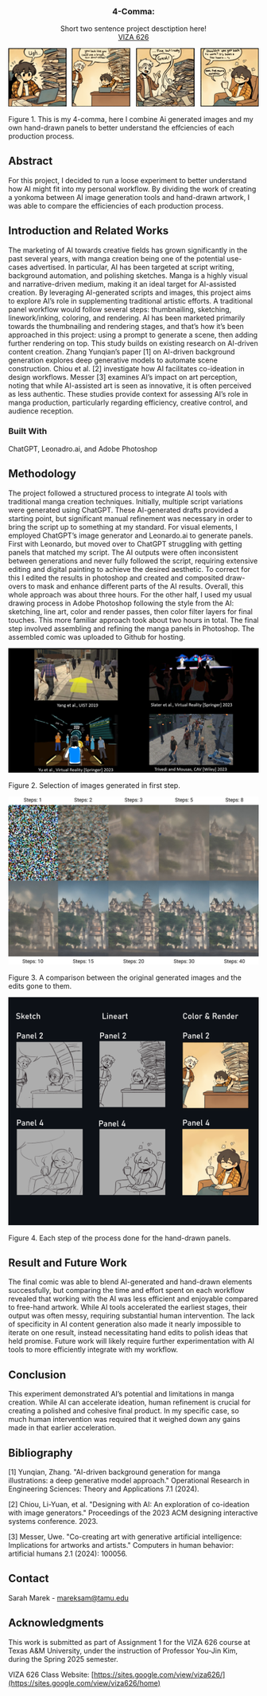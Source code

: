 <!-- Improved compatibility of back to top link: See: https://github.com/othneildrew/Best-README-Template/pull/73 -->
<a id="readme-top"></a>

<!-- PROJECT SHIELDS -->
<!--
*** I'm using markdown "reference style" links for readability.
*** Reference links are enclosed in brackets [ ] instead of parentheses ( ).
*** See the bottom of this document for the declaration of the reference variables
*** for contributors-url, forks-url, etc. This is an optional, concise syntax you may use.
*** https://www.markdownguide.org/basic-syntax/#reference-style-links
-->




<!-- PROJECT LOGO -->
<br />
<div align="center">
  </a>

  <h3 align="center">4-Comma: </h3>

  <p align="center">
    Short two sentence project desctiption here!
    <br />
    <a href="[https://github.com/SarahMarek-Tamu/4-comma-Assignment_01/blob/main/pdf/4_Koma%20PDF.pdf) »</strong></a>
    <br />
    <br />
    <a >Sarah Marek</a>
    &middot;
    <a href="https://sites.google.com/view/viza626/home">VIZA 626</a>
  </p>
</div>

[![4-comma][images-fig1]](https://example.com)

Figure 1. This is my 4-comma, here I combine Ai generated images and my own hand-drawn panels to better understand the effciencies of each production process. 

<!-- Abstract -->
## Abstract
For this project, I decided to run a loose experiment to better understand how AI might fit into my personal workflow. By dividing the work of creating a yonkoma between AI image generation tools and hand-drawn artwork, I was able to compare the efficiencies of each production process. 


<!-- Introduction and Related Works -->
## Introduction and Related Works

The marketing of AI towards creative fields has grown significantly in the past several years, with manga creation being one of the potential use-cases advertised. In particular, AI has been targeted at script writing, background automation, and polishing sketches.
Manga is a highly visual and narrative-driven medium, making it an ideal target for AI-assisted creation. By leveraging AI-generated scripts and images, this project aims to explore AI’s role in supplementing traditional artistic efforts. 
A traditional panel workflow would follow several steps: thumbnailing, sketching, linework/inking, coloring, and rendering. AI has been marketed primarily towards the thumbnailing and rendering stages, and that’s how it’s been approached in this project: using a prompt to generate a scene, then adding further rendering on top.
This study builds on existing research on AI-driven content creation. Zhang Yunqian’s paper [1] on AI-driven background generation explores deep generative models to automate scene construction. Chiou et al. [2] investigate how AI facilitates co-ideation in design workflows. Messer [3] examines AI’s impact on art perception, noting that while AI-assisted art is seen as innovative, it is often perceived as less authentic. These studies provide context for assessing AI’s role in manga production, particularly regarding efficiency, creative control, and audience reception.

### Built With

ChatGPT, Leonadro.ai, and Adobe Photoshop

## Methodology

The project followed a structured process to integrate AI tools with traditional manga creation techniques. Initially, multiple script variations were generated using ChatGPT. These AI-generated drafts provided a starting point, but significant manual refinement was necessary in order to bring the script up to something at my standard. 
For visual elements, I employed ChatGPT’s image generator and Leonardo.ai to generate panels. First with Leonardo, but moved over to ChatGPT struggling with getting panels that matched my script. The AI outputs were often inconsistent between generations and never fully followed the script, requiring extensive editing and digital painting to achieve the desired aesthetic. To correct for this I edited the results in photoshop and created and composited draw-overs to mask and enhance different parts of the AI results. Overall, this whole approach was about three hours.
For the other half, I used my usual drawing process in Adobe Photoshop following the style from the AI: sketching, line art, color and render passes, then color filter layers for final touches. This more familiar approach took about two hours in total.
The final step involved assembling and refining the manga panels in Photoshop. The assembled comic was uploaded to Github for hosting.

[![4-comma][images-fig2]](https://example.com)

Figure 2. Selection of images generated in first step. 

[![4-comma][images-fig3]](https://example.com)

Figure 3. A comparison between the original generated images and the edits gone to them.

[![4-comma][images-fig4]](https://example.com)

Figure 4.  Each step of the process done for the hand-drawn panels.

## Result and Future Work
The final comic was able to blend AI-generated and hand-drawn elements successfully, but comparing the time and effort spent on each workflow revealed that working with the AI was less efficient and enjoyable compared to free-hand artwork. While AI tools accelerated the earliest stages, their output was often messy, requiring substantial human intervention. The lack of specificity in AI content generation also made it nearly impossible to iterate on one result, instead necessitating hand edits to polish ideas that held promise.
Future work will likely require further experimentation with AI tools to more efficiently integrate with my workflow.




## Conclusion
This experiment demonstrated AI’s potential and limitations in manga creation. While AI can accelerate ideation, human refinement is crucial for creating a polished and cohesive final product. In my specific case, so much human intervention was required that it weighed down any gains made in that earlier acceleration.

<!-- Bibliography -->
## Bibliography 
[1] Yunqian, Zhang. "AI-driven background generation for manga illustrations: a deep generative model approach." Operational Research in Engineering Sciences: Theory and Applications 7.1 (2024).

[2] Chiou, Li-Yuan, et al. "Designing with AI: An exploration of co-ideation with image generators." Proceedings of the 2023 ACM designing interactive systems conference. 2023.

[3] Messer, Uwe. "Co-creating art with generative artificial intelligence: Implications for artworks and artists." Computers in human behavior: artificial humans 2.1 (2024): 100056.



<!-- CONTACT -->
## Contact

Sarah Marek - mareksam@tamu.edu




<!-- ACKNOWLEDGMENTS -->
## Acknowledgments

This work is submitted as part of Assignment 1 for the VIZA 626 course at Texas A&M University, under the instruction of Professor You-Jin Kim, during the Spring 2025 semester.

VIZA 626 Class Website: [https://sites.google.com/view/viza626/](https://sites.google.com/view/viza626/home)

<!-- MARKDOWN LINKS & IMAGES -->
<!-- https://www.markdownguide.org/basic-syntax/#reference-style-links -->
[contributors-shield]: https://img.shields.io/github/contributors/othneildrew/Best-README-Template.svg?style=for-the-badge
[contributors-url]: https://github.com/othneildrew/Best-README-Template/graphs/contributors
[forks-shield]: https://img.shields.io/github/forks/othneildrew/Best-README-Template.svg?style=for-the-badge
[forks-url]: https://github.com/othneildrew/Best-README-Template/network/members
[stars-shield]: https://img.shields.io/github/stars/othneildrew/Best-README-Template.svg?style=for-the-badge
[stars-url]: https://github.com/othneildrew/Best-README-Template/stargazers
[issues-shield]: https://img.shields.io/github/issues/othneildrew/Best-README-Template.svg?style=for-the-badge
[issues-url]: https://github.com/othneildrew/Best-README-Template/issues
[license-shield]: https://img.shields.io/github/license/othneildrew/Best-README-Template.svg?style=for-the-badge
[license-url]: https://github.com/othneildrew/Best-README-Template/blob/master/LICENSE.txt
[linkedin-shield]: https://img.shields.io/badge/-LinkedIn-black.svg?style=for-the-badge&logo=linkedin&colorB=555
[linkedin-url]: https://linkedin.com/in/othneildrew
[product-screenshot]: images/screenshot.png
[images-fig1]: images/fig1.png
[images-fig2]: images/fig2.jpg
[images-fig3]: images/fig3.jpg
[images-fig4]: images/fig4.png
[images-fig5]: images/fig5.png
[images-fig6]: images/fig6.png
[Next.js]: https://img.shields.io/badge/next.js-000000?style=for-the-badge&logo=nextdotjs&logoColor=white
[Next-url]: https://nextjs.org/
[React.js]: https://img.shields.io/badge/React-20232A?style=for-the-badge&logo=react&logoColor=61DAFB
[React-url]: https://reactjs.org/
[Vue.js]: https://img.shields.io/badge/Vue.js-35495E?style=for-the-badge&logo=vuedotjs&logoColor=4FC08D
[Vue-url]: https://vuejs.org/
[Angular.io]: https://img.shields.io/badge/Angular-DD0031?style=for-the-badge&logo=angular&logoColor=white
[Angular-url]: https://angular.io/
[Svelte.dev]: https://img.shields.io/badge/Svelte-4A4A55?style=for-the-badge&logo=svelte&logoColor=FF3E00
[Svelte-url]: https://svelte.dev/
[Laravel.com]: https://img.shields.io/badge/Laravel-FF2D20?style=for-the-badge&logo=laravel&logoColor=white
[Laravel-url]: https://laravel.com
[Bootstrap.com]: https://img.shields.io/badge/Bootstrap-563D7C?style=for-the-badge&logo=bootstrap&logoColor=white
[Bootstrap-url]: https://getbootstrap.com
[JQuery.com]: https://img.shields.io/badge/jQuery-0769AD?style=for-the-badge&logo=jquery&logoColor=white
[JQuery-url]: https://jquery.com 
